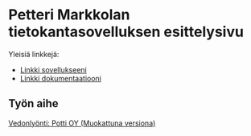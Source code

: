 
# Petteri Markkolan tietokantasovelluksen esittelysivu

Yleisiä linkkejä:

* [Linkki sovellukseeni](https://pmarkkol.users.cs.helsinki.fi/tsohabootstrap/)
* [Linkki dokumentaatiooni](https://github.com/puhuri666/Tsoha-Bootstrap/blob/master/doc/dokumentaatio.pdf)

## Työn aihe

[Vedonlyönti: Potti OY (Muokattuna versiona)](http://advancedkittenry.github.io/suunnittelu_ja_tyoymparisto/aiheet/Vedonlyonti.html) 
